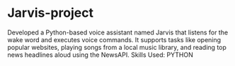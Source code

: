 # Jarvis-project
Developed a Python-based voice assistant named Jarvis that listens for the wake word and executes voice commands. It supports tasks like opening popular websites, playing songs from a local music library, and reading top news headlines aloud using the NewsAPI. Skills Used: PYTHON
